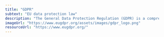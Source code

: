 ```yaml
---
title: "GDPR"
subtext: "EU data protection law"
description: "The General Data Protection Regulation (GDPR) is a comprehensive data protection law in the European Union designed to enhance individuals' control over their personal information. It sets strict guidelines on how companies collect, store, and manage personal data."
imageUrl: "https://www.eugdpr.org/assets/images/gdpr_logo.png"
resourceUrl: "https://www.eugdpr.org/"
---
```

